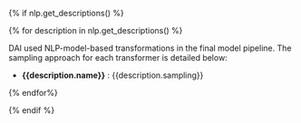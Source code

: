 {% if nlp.get_descriptions() %}

{% for description in nlp.get_descriptions() %}

DAI used NLP-model-based transformations in the final model pipeline. The sampling approach for each transformer is detailed below:

- **{{description.name}}** : {{description.sampling}}

{% endfor%}

{% endif %}

